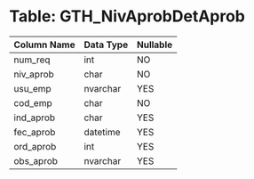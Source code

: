 # Table: GTH_NivAprobDetAprob

| Column Name | Data Type | Nullable |
|-------------|-----------|----------|
| num_req | int | NO |
| niv_aprob | char | NO |
| usu_emp | nvarchar | YES |
| cod_emp | char | NO |
| ind_aprob | char | YES |
| fec_aprob | datetime | YES |
| ord_aprob | int | YES |
| obs_aprob | nvarchar | YES |
